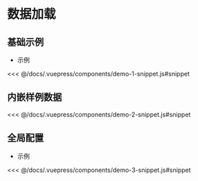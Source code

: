 # 数据加载

## 基础示例

<!-- -   示例内容：
    -   数据格式
        -   节点位置
        -   节点半径
        -   节点颜色
        -   画布宽高
    -   数据加载
    -   图绘制 -->

-   示例

<demo-1/>

<<< @/docs/.vuepress/components/demo-1-snippet.js#snippet

<!-- <iframe src="https://codesandbox.io/s/upbeat-gould-gtz10" width="700px" height="500px" frameborder="0" scrolling="no"> </iframe> -->

## 内嵌样例数据

<!-- -   示例内容：
    -   内嵌样例数据使用
    -   数据加载
    -   图绘制
-   示例 -->

<demo-2/>

<<< @/docs/.vuepress/components/demo-2-snippet.js#snippet

## 全局配置

<!-- -   示例内容：
    -   全局配置
        -   挂载`dom`
        -   节点半径
        -   节点颜色
        -   节点数量
        -   画布宽高
        -   背景颜色
    -   数据加载
    -   图绘制 -->

-   示例

<demo-3/>

<<< @/docs/.vuepress/components/demo-3-snippet.js#snippet
